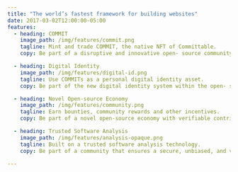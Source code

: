 ```yaml
---
title: "The world’s fastest framework for building websites"
date: 2017-03-02T12:00:00-05:00
features:
  - heading: COMMIT
    image_path: /img/features/commit.png
    tagline: Mint and trade COMMIT, the native NFT of Committable.
    copy: Be part of a disruptive and innovative open- source community

  - heading: Digital Identity
    image_path: /img/features/digital-id.png
    tagline: Use COMMITs as a personal digital identity asset.
    copy: Be part of the new digital identity system within the open- source ecosystem.

  - heading: Novel Open-source Economy
    image_path: /img/features/community.png
    tagline: Earn bounties, community rewards and other incentives.
    copy: Be part of a novel open-source economy with verifiable contribution tokens.

  - heading: Trusted Software Analysis
    image_path: /img/features/analysis-opaque.png
    tagline: Built on a trusted software analysis technology.
    copy: Be part of a community that ensures a secure, unbiased, and verifiable tokenization process.

---
```


<!-- Hugo is one of the most popular open-source static site generators. With its amazing speed and flexibility, Hugo makes building websites fun again. -->
